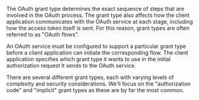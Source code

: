 
The OAuth grant type determines the exact sequence of steps that are involved in the OAuth process. The grant type also affects how the client application communicates with the OAuth service at each stage, including how the access token itself is sent. For this reason, grant types are often referred to as "OAuth flows".

An OAuth service must be configured to support a particular grant type before a client application can initiate the corresponding flow. The client application specifies which grant type it wants to use in the initial authorization request it sends to the OAuth service.

There are several different grant types, each with varying levels of complexity and security considerations. We'll focus on the "authorization code" and "implicit" grant types as these are by far the most common.   